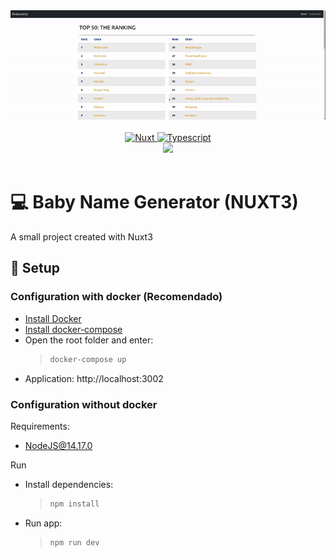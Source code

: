 <div align="center">
  <img src="./docs/assets/banner.gif" />
</div>

<br/>

<div align="center">
  <a href="https://nuxtjs.org/docs/get-started/installation/">
    <img alt="Nuxt" src="https://img.shields.io/badge/nuxt.js-00C58E?style=for-the-badge&logo=nuxtdotjs&logoColor=white">
  </a>
  <a href="https://www.typescriptlang.org/">
    <img alt="Typescript" src="https://img.shields.io/badge/TypeScript-007ACC?style=for-the-badge&logo=typescript&logoColor=white">
  </a>
</div>
<div align="center">
  <a href="https://www.docker.com/">
    <img src="https://img.shields.io/badge/docker-%230db7ed.svg?style=for-the-badge&logo=docker&logoColor=white">
  </a>
</div>

<br />

# 💻 Baby Name Generator (NUXT3)

A small project created with Nuxt3

## 🚀 Setup

### Configuration with docker (Recomendado)

- [Install Docker](https://docs.docker.com/get-docker/)
- [Install docker-compose](https://docs.docker.com/compose/install/)
- Open the root folder and enter:
  > ```sh
  > docker-compose up
  > ```
- Application: http://localhost:3002

### Configuration without docker

Requirements:

- NodeJS@14.17.0

Run

- Install dependencies:

  > ```sh
  > npm install
  > ```

- Run app:
  > ```sh
  > npm run dev
  > ```
